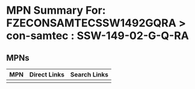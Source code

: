 



# MPN Summary For: FZECONSAMTECSSW1492GQRA > con-samtec : SSW-149-02-G-Q-RA

## MPNs
  

|MPN|Direct Links|Search Links|
| :--- | :--- | :--- |
||||

